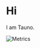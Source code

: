 # Hi

I am Tauno.

![Metrics](https://metrics.lecoq.io/taunoe?template=classic&config.timezone=Europe%2FTallinn)
